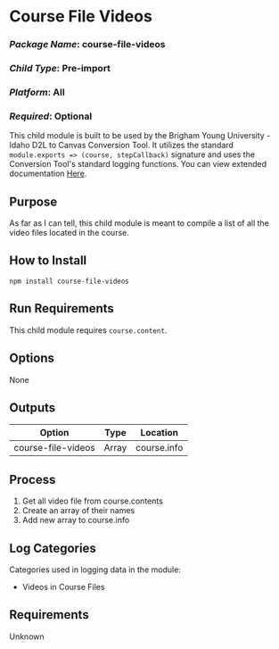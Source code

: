 # Course File Videos
### *Package Name*: course-file-videos
### *Child Type*: Pre-import
### *Platform*: All
### *Required*: Optional

This child module is built to be used by the Brigham Young University - Idaho D2L to Canvas Conversion Tool. It utilizes the standard `module.exports => (course, stepCallback)` signature and uses the Conversion Tool's standard logging functions. You can view extended documentation [Here](https://github.com/byuitechops/d2l-to-canvas-conversion-tool/tree/master/documentation).

## Purpose
As far as I can tell, this child module is meant to compile a list of all the video files located in the course.

## How to Install

```
npm install course-file-videos
```

## Run Requirements
This child module requires `course.content`.

## Options
None

## Outputs
| Option | Type | Location |
|--------|--------|-------------|
|course-file-videos| Array | course.info|

## Process
1. Get all video file from course.contents
2. Create an array of their names
3. Add new array to course.info

## Log Categories
Categories used in logging data in the module:
- Videos in Course Files

## Requirements
Unknown